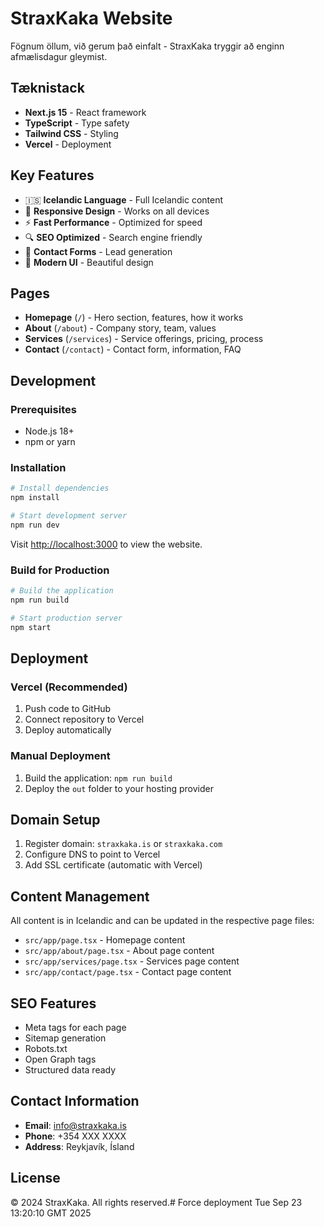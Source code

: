 # StraxKaka Website

Fögnum öllum, við gerum það einfalt - StraxKaka tryggir að enginn afmælisdagur gleymist.

## Tæknistack

- **Next.js 15** - React framework
- **TypeScript** - Type safety
- **Tailwind CSS** - Styling
- **Vercel** - Deployment

## Key Features

- 🇮🇸 **Icelandic Language** - Full Icelandic content
- 📱 **Responsive Design** - Works on all devices
- ⚡ **Fast Performance** - Optimized for speed
- 🔍 **SEO Optimized** - Search engine friendly
- 📧 **Contact Forms** - Lead generation
- 🎨 **Modern UI** - Beautiful design

## Pages

- **Homepage** (`/`) - Hero section, features, how it works
- **About** (`/about`) - Company story, team, values
- **Services** (`/services`) - Service offerings, pricing, process
- **Contact** (`/contact`) - Contact form, information, FAQ

## Development

### Prerequisites

- Node.js 18+ 
- npm or yarn

### Installation

```bash
# Install dependencies
npm install

# Start development server
npm run dev
```

Visit [http://localhost:3000](http://localhost:3000) to view the website.

### Build for Production

```bash
# Build the application
npm run build

# Start production server
npm start
```

## Deployment

### Vercel (Recommended)

1. Push code to GitHub
2. Connect repository to Vercel
3. Deploy automatically

### Manual Deployment

1. Build the application: `npm run build`
2. Deploy the `out` folder to your hosting provider

## Domain Setup

1. Register domain: `straxkaka.is` or `straxkaka.com`
2. Configure DNS to point to Vercel
3. Add SSL certificate (automatic with Vercel)

## Content Management

All content is in Icelandic and can be updated in the respective page files:

- `src/app/page.tsx` - Homepage content
- `src/app/about/page.tsx` - About page content
- `src/app/services/page.tsx` - Services page content
- `src/app/contact/page.tsx` - Contact page content

## SEO Features

- Meta tags for each page
- Sitemap generation
- Robots.txt
- Open Graph tags
- Structured data ready

## Contact Information

- **Email**: info@straxkaka.is
- **Phone**: +354 XXX XXXX
- **Address**: Reykjavík, Ísland

## License

© 2024 StraxKaka. All rights reserved.# Force deployment Tue Sep 23 13:20:10 GMT 2025
